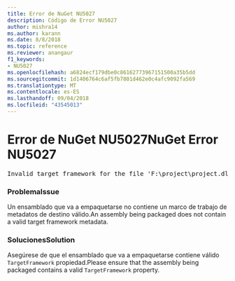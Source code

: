 ```yaml
---
title: Error de NuGet NU5027
description: Código de Error NU5027
author: mishra14
ms.author: karann
ms.date: 8/8/2018
ms.topic: reference
ms.reviewer: anangaur
f1_keywords:
- NU5027
ms.openlocfilehash: a6824ecf179dbe0c86162773967151500a35b5dd
ms.sourcegitcommit: 1d1406764c6af5fb7801d462e0c4afc9092fa569
ms.translationtype: MT
ms.contentlocale: es-ES
ms.lasthandoff: 09/04/2018
ms.locfileid: "43545013"
---
```

# <a name="nuget-error-nu5027"></a><span data-ttu-id="1c953-103">Error de NuGet NU5027</span><span class="sxs-lookup"><span data-stu-id="1c953-103">NuGet Error NU5027</span></span>
<pre>Invalid target framework for the file 'F:\project\project.dll'.</pre>

### <a name="issue"></a><span data-ttu-id="1c953-104">Problema</span><span class="sxs-lookup"><span data-stu-id="1c953-104">Issue</span></span>

<span data-ttu-id="1c953-105">Un ensamblado que va a empaquetarse no contiene un marco de trabajo de metadatos de destino válido.</span><span class="sxs-lookup"><span data-stu-id="1c953-105">An assembly being packaged does not contain a valid target framework metadata.</span></span>


### <a name="solution"></a><span data-ttu-id="1c953-106">Soluciones</span><span class="sxs-lookup"><span data-stu-id="1c953-106">Solution</span></span>

<span data-ttu-id="1c953-107">Asegúrese de que el ensamblado que va a empaquetarse contiene válido `TargetFramework` propiedad.</span><span class="sxs-lookup"><span data-stu-id="1c953-107">Please ensure that the assembly being packaged contains a valid `TargetFramework` property.</span></span>

